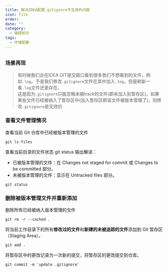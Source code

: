 ```yaml
---
title: 解决IDEA配置.gitignore不生效的问题
icon: file
order: 
date: ""
category:
  - 编程知识
tags:
  - 环境配置
---
```

## 
### 场景再现
>有时候我们会在IDEA GIT提交窗口看到很多我们不想看到的文件，例如`.log`。于是我们修改`.gitignore`文件在其中加入`.log`，但是刷新一看`.log`文件还是存在。  
>这是因为`.gitignore`只能忽略未被track的文件(即未加入到暂存区)。如果某些文件已经被纳入了暂存区中(加入暂存区即该文件被版本管理了)，则修改`.gitignore`是无效的

### 查看文件管理情况
查看当前 Git 仓库中已经被版本管理的文件
```
git ls-files
```

查看当前目录的文件状态
git status 输出解读：
- 已被版本管理的文件：在 Changes not staged for commit 或 Changes to be committed 部分。
- 未被版本管理的文件：显示在 Untracked files 部分。
```
git status
```

### 删除被版本管理文件并重新添加

删除所有已经被纳入版本管理的文件
```
git rm -r --cached .
```

将当前工作目录下的所有**修改过的文件**和**新建的未被追踪的文件**添加到 Git 暂存区（Staging Area）。
```
git add .
```

将暂存区中的更改记录为一次新的提交，将暂存区的更改提交到仓库。
```
git commit -m 'update .gitignore'
```